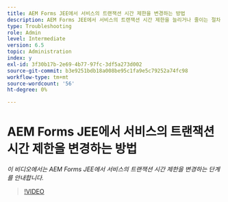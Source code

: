```yaml
---
title: AEM Forms JEE에서 서비스의 트랜잭션 시간 제한을 변경하는 방법
description: AEM Forms JEE에서 서비스의 트랜잭션 시간 제한을 늘리거나 줄이는 절차
type: Troubleshooting
role: Admin
level: Intermediate
version: 6.5
topic: Administration
index: y
exl-id: 3f30b17b-2e69-4b77-97fc-3df5a273d002
source-git-commit: b3e9251bdb18a008be95c1fa9e5c79252a74fc98
workflow-type: tm+mt
source-wordcount: '56'
ht-degree: 0%

---
```


# AEM Forms JEE에서 서비스의 트랜잭션 시간 제한을 변경하는 방법

*이 비디오에서는 AEM Forms JEE에서 서비스의 트랜잭션 시간 제한을 변경하는 단계를 안내합니다.*

>[!VIDEO](https://video.tv.adobe.com/v/335495?quality=12&learn=on)
